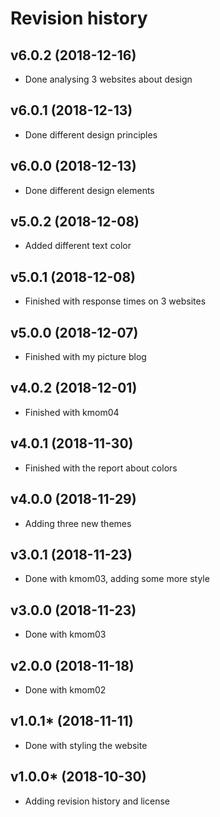 Revision history
===================
v6.0.2 (2018-12-16)
---------------------
* Done analysing 3 websites about design

v6.0.1 (2018-12-13)
---------------------
* Done different design principles

v6.0.0 (2018-12-13)
---------------------
* Done different design elements

v5.0.2 (2018-12-08)
---------------------
* Added different text color

v5.0.1 (2018-12-08)
---------------------
* Finished with response times on 3 websites

v5.0.0 (2018-12-07)
---------------------
* Finished with my picture blog

v4.0.2 (2018-12-01)
---------------------
* Finished with kmom04

v4.0.1 (2018-11-30)
---------------------
* Finished with the report about colors

v4.0.0 (2018-11-29)
---------------------
* Adding three new themes

v3.0.1 (2018-11-23)
---------------------
* Done with kmom03, adding some more style

v3.0.0 (2018-11-23)
---------------------
* Done with kmom03

v2.0.0 (2018-11-18)
---------------------
* Done with kmom02

v1.0.1* (2018-11-11)
---------------------

* Done with styling the website

v1.0.0* (2018-10-30)
---------------------

* Adding revision history and license
